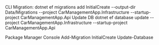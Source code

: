 ﻿CLI
Migration:
dotnet ef migrations add InitialCreate --output-dir Data/Migrations --project CarManagementApp.Infrastructure --startup-project CarManagementApp.Api
Update DB
dotnet ef database update --project CarManagementApp.Infrastructure --startup-project CarManagementApp.Api

Package Manager Console
Add-Migration InitialCreate
Update-Database